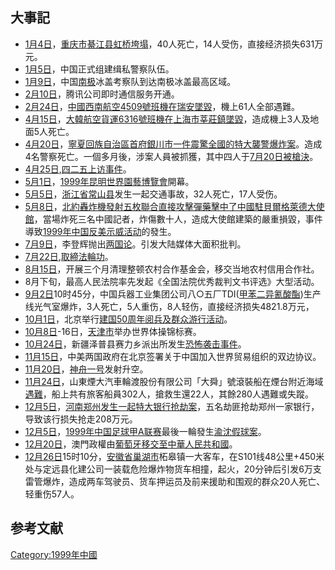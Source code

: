 ## 大事記

  - [1月4日](../Page/1月4日.md "wikilink")，[重庆市](../Page/重庆市.md "wikilink")[綦江县虹桥垮塌](https://zh.wikipedia.org/wiki/綦江县 "wikilink")，40人死亡，14人受伤，直接经济损失631万元。
  - [1月5日](../Page/1月5日.md "wikilink")，中国正式组建缉私警察队伍。
  - [1月9日](../Page/1月9日.md "wikilink")，中国[南极](../Page/南极.md "wikilink")冰盖考察队到达南极冰盖最高区域。
  - [2月10日](../Page/2月10日.md "wikilink")，腾讯公司即时通信服务开通。
  - [2月24日](../Page/2月24日.md "wikilink")，[中國西南航空4509號班機在](../Page/中國西南航空4509號班機空難.md "wikilink")[瑞安墜毀](https://zh.wikipedia.org/wiki/瑞安 "wikilink")，機上61人全部遇難。
  - [4月15日](../Page/4月15日.md "wikilink")，[大韓航空貨運6316號班機在](../Page/大韓航空6316號班機空難.md "wikilink")[上海市](https://zh.wikipedia.org/wiki/上海市 "wikilink")[莘莊鎮墜毀](https://zh.wikipedia.org/wiki/莘莊鎮 "wikilink")，造成機上3人及地面5人死亡。
  - [4月20日](../Page/4月20日.md "wikilink")，[寧夏回族自治區首府](https://zh.wikipedia.org/wiki/寧夏回族自治區 "wikilink")[銀川市一件震驚全國的](https://zh.wikipedia.org/wiki/銀川市 "wikilink")[特大襲警爆炸案](../Page/四·二〇袭警爆炸案.md "wikilink")。造成4名警察死亡。一個多月後，涉案人員被抓獲，其中四人于[7月20日被槍決](https://zh.wikipedia.org/wiki/7月20日 "wikilink")。
  - [4月25日](../Page/4月25日.md "wikilink"),[四二五上访事件](https://zh.wikipedia.org/wiki/四二五上访事件 "wikilink")。
  - [5月1日](../Page/5月1日.md "wikilink")，[1999年昆明世界園藝博覽會](../Page/1999年昆明世界園藝博覽會.md "wikilink")開幕。
  - [5月5日](../Page/5月5日.md "wikilink")，[浙江省](../Page/浙江省.md "wikilink")[常山县](../Page/常山县.md "wikilink")发生一起交通事故，32人死亡，17人受伤。
  - [5月8日](../Page/5月8日.md "wikilink")，[北約轟炸機發射五枚聯合直接攻擊彈藥](https://zh.wikipedia.org/wiki/北約 "wikilink")[擊中了中國駐](../Page/五八事件.md "wikilink")[貝爾格萊德大使館](https://zh.wikipedia.org/wiki/貝爾格萊德 "wikilink")，當場炸死三名中國記者，炸傷數十人，造成大使館建築的嚴重損毀，事件導致[1999年中国反美示威活动](../Page/1999年中国反美示威活动.md "wikilink")的發生。
  - [7月9日](https://zh.wikipedia.org/wiki/7月9日 "wikilink")，李登辉抛出[两国论](https://zh.wikipedia.org/wiki/两国论 "wikilink")。引发大陆媒体大面积批判。
  - [7月22日](https://zh.wikipedia.org/wiki/7月22日 "wikilink"),[取締](https://zh.wikipedia.org/wiki/对法轮功的镇压 "wikilink")[法輪功](https://zh.wikipedia.org/wiki/法輪功 "wikilink")。
  - [8月15日](../Page/8月15日.md "wikilink")，开展三个月清理整顿农村合作基金会，移交当地农村信用合作社。
  - 8月下旬，最高人民法院率先发起《全国法院优秀裁判文书评选》大型活动。
  - [9月2日](../Page/9月2日.md "wikilink")10时45分，中国兵器工业集团公司八○五厂TDI([甲苯二异氰酸酯](../Page/甲苯二异氰酸酯.md "wikilink"))生产线光气室爆炸，3人死亡，5人重伤，8人轻伤，直接经济损失4821.8万元，
  - [10月1日](../Page/10月1日.md "wikilink")，北京举行[建国50周年阅兵及群众游行活动](../Page/首都各界庆祝中华人民共和国成立50周年大会.md "wikilink")。
  - [10月8日](../Page/10月8日.md "wikilink")-16日，[天津市](../Page/天津市.md "wikilink")举办世界体操锦标赛。
  - [10月24日](../Page/10月24日.md "wikilink")，新疆泽普县赛力乡派出所发生[恐怖袭击事件](https://zh.wikipedia.org/wiki/泽普县赛力乡派出所遇袭事件 "wikilink")。
  - [11月15日](../Page/11月15日.md "wikilink")，中美两国政府在北京签署关于中国加入世界贸易组织的双边协议。
  - [11月20日](../Page/11月20日.md "wikilink")，[神舟一号](../Page/神舟一号.md "wikilink")发射升空。
  - [11月24日](../Page/11月24日.md "wikilink")，山東煙大汽車輪渡股份有限公司「大舜」號滾裝船在煙台附近海域[遇難](../Page/烟台11·24特大海难.md "wikilink")，船上共有旅客船員302人，搶救生還22人，其餘280人遇難或失蹤。
  - [12月5日](../Page/12月5日.md "wikilink")，[河南](https://zh.wikipedia.org/wiki/河南 "wikilink")[郑州发生一起](https://zh.wikipedia.org/wiki/郑州 "wikilink")[特大银行抢劫案](../Page/“1999·12·5”特大持枪抢劫银行案.md "wikilink")，五名劫匪抢劫郑州一家银行，导致该行损失抢走208万元。
  - [12月5日](../Page/12月5日.md "wikilink")，[1999年中国足球甲A联赛](../Page/1999年中国足球甲A联赛.md "wikilink")最後一輪發生[渝沈假球案](../Page/渝沈之战.md "wikilink")。
  - [12月20日](../Page/12月20日.md "wikilink")，澳門政權由[葡萄牙](../Page/葡萄牙.md "wikilink")[移交至中華人民共和國](https://zh.wikipedia.org/wiki/澳門主權移交 "wikilink")。
  - [12月26日](../Page/12月26日.md "wikilink")15时10分，[安徽省](../Page/安徽省.md "wikilink")[巢湖市](../Page/巢湖市.md "wikilink")柘皋镇一大客车，在S101线48公里+450米处与定远县化建公司一装载危险爆炸物货车相撞，起火，20分钟后引发6万支雷管爆炸，造成两车驾驶员、货车押运员及前来援助和围观的群众20人死亡、轻重伤57人。

## 参考文献

[Category:1999年中國](https://zh.wikipedia.org/wiki/Category:1999年中國 "wikilink")